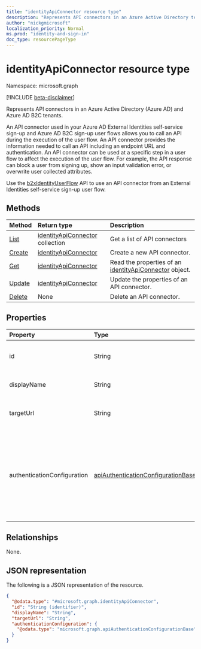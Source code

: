 ```yaml
---
title: "identityApiConnector resource type"
description: "Represents API connectors in an Azure Active Directory tenant."
author: "nickgmicrosoft"
localization_priority: Normal
ms.prod: "identity-and-sign-in"
doc_type: resourcePageType
---
```


# identityApiConnector resource type

Namespace: microsoft.graph

[!INCLUDE [beta-disclaimer](../../includes/beta-disclaimer.md)]

Represents API connectors in an Azure Active Directory (Azure AD) and Azure AD B2C tenants.

An API connector used in your Azure AD External Identities self-service sign-up and Azure AD B2C sign-up user flows allows you to call an API during the execution of the user flow. An API connector provides the information needed to call an API including an endpoint URL and authentication. An API connector can be used at a specific step in a user flow to affect the execution of the user flow. For example, the API response can block a user from signing up, show an input validation error, or overwrite user collected attributes.

Use the [b2xIdentityUserFlow](b2xidentityuserflow.md) API to use an API connector from an External Identities self-service sign-up user flow.

## Methods

|Method|Return type|Description|
|:---|:---|:---|
|[List](../api/identityapiconnector-list.md)|[identityApiConnector](identityapiconnector.md) collection| Get a list of API connectors|
|[Create](../api/identityapiconnector-create.md)|[identityApiConnector](identityapiconnector.md)|Create a new API connector. |
|[Get](../api/identityapiconnector-get.md)|[identityApiConnector](identityapiconnector.md)|Read the properties of an [identityApiConnector](../resources/identityapiconnector.md) object.|
|[Update](../api/identityapiconnector-update.md)|[identityApiConnector](identityapiconnector.md)|Update the properties of an API connector.|
|[Delete](../api/identityapiconnector-delete.md)|None|Delete an API connector.|

## Properties

|Property|Type|Description|
|:---|:---|:---|
|id|String|The randomly generated ID of the API connector. |
|displayName|String| The name of the API connector. |
|targetUrl|String| The URL of the API endpoint to call. |
|authenticationConfiguration|[apiAuthenticationConfigurationBase](../resources/apiauthenticationconfigurationbase.md)|The object which describes the authentication configuration details for calling the API. Only [Basic authentication](basicauthentication.md) is supported at this time.|

## Relationships

None.

## JSON representation

The following is a JSON representation of the resource.
<!-- {
  "blockType": "resource",
  "keyProperty": "id",
  "@odata.type": "microsoft.graph.identityApiConnector",
  "openType": false
}
-->

``` json
{
  "@odata.type": "#microsoft.graph.identityApiConnector",
  "id": "String (identifier)",
  "displayName": "String",
  "targetUrl": "String",
  "authenticationConfiguration": {
    "@odata.type": "microsoft.graph.apiAuthenticationConfigurationBase"
  }
}
```
